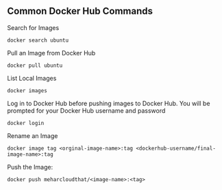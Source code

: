 ## Common Docker Hub Commands

Search for Images
```
docker search ubuntu
```

Pull an Image from Docker Hub
```
docker pull ubuntu
```

List Local Images
```
docker images
```


Log in to Docker Hub before pushing images to Docker Hub. You will be prompted for your Docker Hub username and password
```
docker login
```

Rename an Image
```
docker image tag <orginal-image-name>:tag <dockerhub-username/final-image-name>:tag
```
Push the Image:
```
docker push meharcloudthat/<image-name>:<tag>
```

